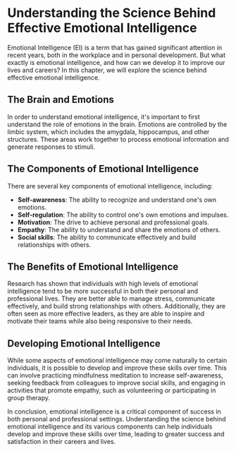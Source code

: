 Understanding the Science Behind Effective Emotional Intelligence
=============================================================================================================

Emotional Intelligence (EI) is a term that has gained significant attention in recent years, both in the workplace and in personal development. But what exactly is emotional intelligence, and how can we develop it to improve our lives and careers? In this chapter, we will explore the science behind effective emotional intelligence.

The Brain and Emotions
----------------------

In order to understand emotional intelligence, it's important to first understand the role of emotions in the brain. Emotions are controlled by the limbic system, which includes the amygdala, hippocampus, and other structures. These areas work together to process emotional information and generate responses to stimuli.

The Components of Emotional Intelligence
----------------------------------------

There are several key components of emotional intelligence, including:

* **Self-awareness**: The ability to recognize and understand one's own emotions.
* **Self-regulation**: The ability to control one's own emotions and impulses.
* **Motivation**: The drive to achieve personal and professional goals.
* **Empathy**: The ability to understand and share the emotions of others.
* **Social skills**: The ability to communicate effectively and build relationships with others.

The Benefits of Emotional Intelligence
--------------------------------------

Research has shown that individuals with high levels of emotional intelligence tend to be more successful in both their personal and professional lives. They are better able to manage stress, communicate effectively, and build strong relationships with others. Additionally, they are often seen as more effective leaders, as they are able to inspire and motivate their teams while also being responsive to their needs.

Developing Emotional Intelligence
---------------------------------

While some aspects of emotional intelligence may come naturally to certain individuals, it is possible to develop and improve these skills over time. This can involve practicing mindfulness meditation to increase self-awareness, seeking feedback from colleagues to improve social skills, and engaging in activities that promote empathy, such as volunteering or participating in group therapy.

In conclusion, emotional intelligence is a critical component of success in both personal and professional settings. Understanding the science behind emotional intelligence and its various components can help individuals develop and improve these skills over time, leading to greater success and satisfaction in their careers and lives.
